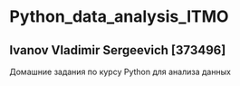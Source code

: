 # Python_data_analysis_ITMO
## Ivanov Vladimir Sergeevich [373496]
Домашние задания по курсу Python для анализа данных
